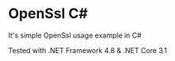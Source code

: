 # OpenSsl C#

It's simple OpenSsl usage example in C#

Tested with .NET Framework 4.8 & .NET Core 3.1
